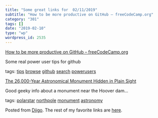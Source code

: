 ```yaml
---
title: "Some great links for  02/11/2019"
subtitle: "How to be more productive on GitHub – freeCodeCamp.org"
category: "301"
tags: []
date: "2019-02-10"
type: "wp"
wordpress_id: 2535
---
```

[How to be more productive on GitHub – freeCodeCamp.org](https://medium.freecodecamp.org/how-to-be-more-productive-on-github-c3cedab043e3) 

Some real power user tips for github

 tags: [tips](https://www.diigo.com/user/pitosalas/tips) [browse](https://www.diigo.com/user/pitosalas/browse) [github](https://www.diigo.com/user/pitosalas/github) [search](https://www.diigo.com/user/pitosalas/search) [powerusers](https://www.diigo.com/user/pitosalas/powerusers)

 [The 26,000-Year Astronomical Monument Hidden in Plain Sight](http://blog.longnow.org/02019/01/29/the-26000-year-astronomical-monument-hidden-in-plain-sight/) 

Good geeky info about a monument near the Hoover dam…

 tags: [polarstar](https://www.diigo.com/user/pitosalas/polarstar) [northpole](https://www.diigo.com/user/pitosalas/northpole) [monument](https://www.diigo.com/user/pitosalas/monument) [astronomy](https://www.diigo.com/user/pitosalas/astronomy)

Posted from [Diigo](https://www.diigo.com). The rest of my favorite links are [here](https://www.diigo.com/user/pitosalas).